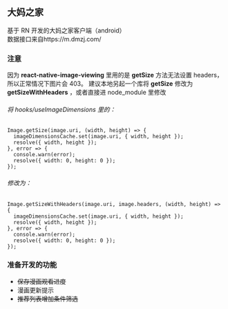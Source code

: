 ## 大妈之家

基于 RN 开发的大妈之家客户端（android）  
数据接口来自https://m.dmzj.com/

### 注意

因为 **react-native-image-viewing** 里用的是 **getSize** 方法无法设置 headers，所以正常情况下图片会 403。
建议本地另起一个库将 **getSize** 修改为 **getSizeWithHeaders** ，或者直接进 node_module 里修改

###### 将 hooks/useImageDimensions 里的：

    Image.getSize(image.uri, (width, height) => {
      imageDimensionsCache.set(image.uri, { width, height });
      resolve({ width, height });
    }, error => {
      console.warn(error);
      resolve({ width: 0, height: 0 });
    });

###### 修改为：

    Image.getSizeWithHeaders(image.uri, image.headers, (width, height) => {
      imageDimensionsCache.set(image.uri, { width, height });
      resolve({ width, height });
    }, error => {
      console.warn(error);
      resolve({ width: 0, height: 0 });
    });

### 准备开发的功能

- ~~保存漫画观看进度~~
- 漫画更新提示
- ~~推荐列表增加条件筛选~~
